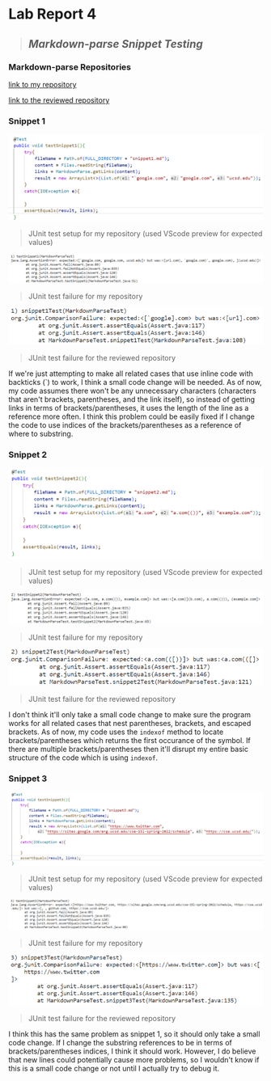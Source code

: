 # **Lab Report 4**
>## *Markdown-parse Snippet Testing*


### **Markdown-parse Repositories**
[link to my repository](https://github.com/KristinEbu/markdown-parser)

[link to the reviewed repository](https://github.com/bchoUCSD/markdown-parser)


### **Snippet 1**

![alt text](snippet1code.png)
>JUnit test setup for my repository (used VScode preview for expected values)

![alt text](testsnippet1.png)
>JUnit test failure for my repository

![alt text](testsnippet1other.png)
>JUnit test failure for the reviewed repository


If we're just attempting to make all related cases that use inline code with backticks (`) to work, I think a small code change will be needed. As of now, my code assumes there won't be any unnecessary characters (characters that aren't brackets, parentheses, and the link itself), so instead of getting links in terms of brackets/parentheses, it uses the length of the line as a reference more often. I think this problem could be easily fixed if I change the code to use indices of the brackets/parentheses as a reference of where to substring.


### **Snippet 2**

![alt text](snippet2code.png)
>JUnit test setup for my repository (used VScode preview for expected values)

![alt text](testsnippet2.png)
>JUnit test failure for my repository

![alt text](testsnippet2other.png)
>JUnit test failure for the reviewed repository


I don't think it'll only take a small code change to make sure the program works for all related cases that nest parentheses, brackets, and escaped brackets. As of now, my code uses the `indexof` method to locate brackets/parentheses which returns the first occurance of the symbol. If there are multiple brackets/parentheses then it'll disrupt my entire basic structure of the code which is using `indexof`.


### **Snippet 3**

![alt text](snippet3code.png)
>JUnit test setup for my repository (used VScode preview for expected values)

![alt text](testsnippet3.png)
>JUnit test failure for my repository

![alt text](testsnippet3other.png)
>JUnit test failure for the reviewed repository


I think this has the same problem as snippet 1, so it should only take a small code change. If I change the substring references to be in terms of brackets/parentheses indices, I think it should work. However, I do believe that new lines could potentially cause more problems, so I wouldn't know if this is a small code change or not until I actually try to debug it.